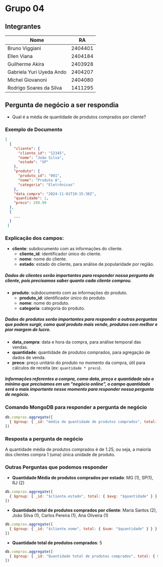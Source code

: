 # Grupo 04

## Integrantes
| Nome                              | RA       |
|-----------------------------------|----------|
| Bruno Viggiani                    | 2404401  |
| Ellen Viana                       | 2404184  |
| Guilherme Akira                   | 2403928  |
| Gabriela Yuri Uyeda Ando          | 2404207  |
| Michel Giovanoni                  | 2404080  |
| Rodrigo Soares da Silva           | 1411295  |


## Pergunta de negócio a ser respondia
- Qual é a média de quantidade de produtos comprados por cliente?

### Exemplo de Documento

```json
[
  {
    "cliente": {
      "cliente_id": "12345",
      "nome": "João Silva",
      "estado": "SP"
    },
    "produto": {
      "produto_id": "001",
      "nome": "Produto A",
      "categoria": "Eletrônicos"
    },
    "data_compra": "2024-11-01T10:15:30Z",
    "quantidade": 1,
    "preco": 299.99
  },
  {
    ...
  }
 ]
``` 

### Explicação dos campos:

- **cliente**: subdocumento com as informações do cliente.
  - **cliente_id**: identificador único do cliente.
  - **nome**: nome do cliente.
  - **estado**: estado do cliente, para análise de popularidade por região.
##### Dados de clientes serão importantes para responder nossa pergunta de cliente, pois precisamos saber quanto cada cliente comprou.

- **produto**: subdocumento com as informações do produto.
  - **produto_id**: identificador único do produto.
  - **nome**: nome do produto.
  - **categoria**: categoria do produto.
##### Dados de produtos serão importantes para responder a outras perguntas que podem surgir, como qual produto mais vende, produtos com melhor e pior margem de lucro.

- **data_compra**: data e hora da compra, para análise temporal das vendas.
- **quantidade**: quantidade de produtos comprados, para agregação de dados de venda.
- **preco**: preço unitário do produto no momento da compra, útil para cálculos de receita (ex: `quantidade * preco`).
##### Informações referentes a compra, como data, preço e quantidade são o mínimo que precisamos em um "negócio online", o campo quantidade será o mais importante nesse momento para responder nossa pergunta de negócio. 

### Comando MongoDB para responder a pergunta de negócio

```javascript
db.compras.aggregate([
  { $group: { _id: "média de quantidade de produtos comprados", total: { $avg: "$quantidade" } } }
])
```

### Resposta a pergunta de negócio
A quantidade média de produtos comprados é de 1.25, ou seja, a maioria dos clientes compra 1 (uma) única unidade de produto.

### Outras Perguntas que podemos responder
- **Quantidade Média de produtos comprados por estado**: MG (1), SP(1), RJ (2)
```javascript
db.compras.aggregate([
  { $group: { _id: "$cliente.estado", total: { $avg: "$quantidade" } } }
])
```
- **Quantidade total de produtos comprados por cliente**: Maria Santos (2), João Silva (1), Carlos Pereira (1), Ana Oliveira (1)
```javascript
db.compras.aggregate([
  { $group: { _id: "$cliente.nome", total: { $sum: "$quantidade" } } }
])
```

- **Quantidade total de produtos comprados**: 5
```javascript
db.compras.aggregate([
  { $group: { _id: "Quantidade total de produtos comprados", total: { $sum: "$quantidade" } } }
])
```